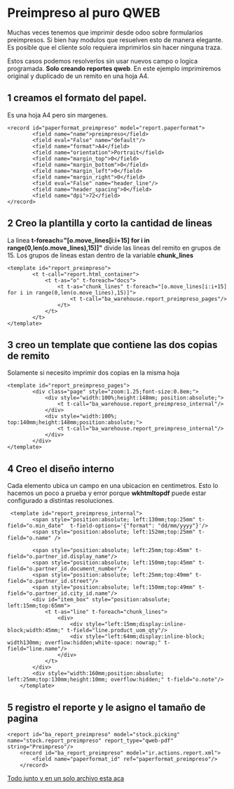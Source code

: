 # Preimpreso al puro QWEB
Muchas veces tenemos que imprimir desde odoo sobre formularios preimpresos. Si bien hay modulos que resuelven esto de manera elegante. Es posible que el cliente  solo requiera imprimirlos sin hacer ninguna traza.

Estos casos podemos resolverlos sin usar nuevos campo o logica programada. **Solo creando reportes qweb**.
En este ejemplo imprimiremos original y duplicado de un remito en una hoja A4.

## 1 creamos el formato del papel. 
Es una hoja A4 pero sin margenes.

	<record id="paperformat_preimpreso" model="report.paperformat">
			<field name="name">preimpreso</field>
			<field eval="False" name="default"/>
			<field name="format">A4</field>
			<field name="orientation">Portrait</field>
			<field name="margin_top">0</field>
			<field name="margin_bottom">0</field>
			<field name="margin_left">0</field>
			<field name="margin_right">0</field>
			<field eval="False" name="header_line"/>
			<field name="header_spacing">0</field>
			<field name="dpi">72</field>
	</record>

## 2 Creo la plantilla y corto la cantidad de lineas
La linea **t-foreach="[o.move_lines[i:i+15] for i in range(0,len(o.move_lines),15)]"**  divide las lineas del remito en grupos de 15. 
Los grupos de lineas estan dentro de la variable **chunk_lines**


	<template id="report_preimpreso">
			<t t-call="report.html_container">
				<t t-as="o" t-foreach="docs">
					<t t-as="chunk_lines" t-foreach="[o.move_lines[i:i+15] for i in range(0,len(o.move_lines),15)]">
						<t t-call="ba_warehouse.report_preimpreso_pages"/>
					</t>
				</t>
			</t>
	</template>
    

## 3 creo un template que contiene las dos copias de  remito
Solamente si necesito imprimir dos copias en la misma hoja

	<template id="report_preimpreso_pages">
			<div class="page" style="zoom:1.25;font-size:0.8em;">
				<div style="width:100%;height:148mm; position:absolute;">
					<t t-call="ba_warehouse.report_preimpreso_internal"/>
				</div>
				<div style="width:100%; top:140mm;height:148mm;position:absolute;">
					<t t-call="ba_warehouse.report_preimpreso_internal"/>
				</div>
			</div>
	</template>
 
 ## 4 Creo el diseño interno
 
 Cada elemento ubica un campo en una ubicacion en centimetros. Esto lo hacemos un poco a prueba y error porque **wkhtmltopdf** puede estar configurado a distintas resoluciones.
    
     <template id="report_preimpreso_internal">
			<span style="position:absolute; left:130mm;top:25mm" t-field="o.min_date"  t-field-options='{"format": "dd/mm/yyyy"}'/>
			<span style="position:absolute; left:152mm;top:25mm" t-field="o.name" />

			<span style="position:absolute; left:25mm;top:45mm" t-field="o.partner_id.display_name"/>
			<span style="position:absolute; left:150mm;top:45mm" t-field="o.partner_id.document_number"/>
			<span style="position:absolute; left:25mm;top:49mm" t-field="o.partner_id.street"/>
			<span style="position:absolute; left:150mm;top:49mm" t-field="o.partner_id.city_id.name"/>
			<div id="item_box" style="position:absolute; left:15mm;top:65mm">
				<t t-as="line" t-foreach="chunk_lines">
					<div>
						<div style="left:15mm;display:inline-block;width:45mm;" t-field="line.product_uom_qty"/>
						<div style="left:64mm;display:inline-block; width130mm; overflow:hidden;white-space: nowrap;" t-field="line.name"/>
					</div>
				</t>
			</div>
			<div style="width:160mm;position:absolute; left:25mm;top:130mm;height:10mm; overflow:hidden;" t-field="o.note"/>
		</template>
		
## 5 registro el reporte y le asigno el tamaño de pagina
   	
    <report id="ba_report_preimpreso" model="stock.picking" name="stock.report_preimpreso" report_type="qweb-pdf" string="Preimpreso"/>
		<record id="ba_report_preimpreso" model="ir.actions.report.xml">
			<field name="paperformat_id" ref="paperformat_preimpreso"/>
		</record>
   
[Todo junto y en un solo archivo esta aca](https://gist.github.com/filoquin/d6f2c3e014a1269ec7bce555db561d71)
